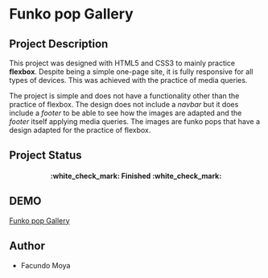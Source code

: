 # **Funko pop Gallery**

## Project Description

This project was designed with HTML5 and CSS3 to mainly practice **flexbox**.
Despite being a simple one-page site, it is fully responsive for all types of devices. This was achieved with the practice of media queries.

The project is simple and does not have a functionality other than the practice of flexbox. The design does not include a *navbar* but it does include a *footer* to be able to see how the images are adapted and the *footer* itself applying media queries. The images are funko pops that have a design adapted for the practice of flexbox.

## Project Status

<h4 align="center">
:white_check_mark: Finished :white_check_mark:
</h4>

## DEMO

[Funko pop Gallery](https://flexboxpractice-funkopops.netlify.app/)

## Author

* Facundo Moya